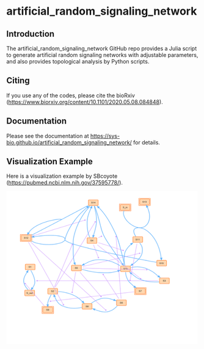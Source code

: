 # artificial_random_signaling_network

## Introduction

The artificial_random_signaling_network GitHub repo provides a Julia script to generate artificial 
random signaling networks with adjustable parameters, and also provides topological analysis by Python scripts. 

## Citing

If you use any of the codes, please cite the bioRxiv (https://www.biorxiv.org/content/10.1101/2020.05.08.084848).

## Documentation

Please see the documentation at https://sys-bio.github.io/artificial_random_signaling_network/ for details.

## Visualization Example

Here is a visualization example by SBcoyote (https://pubmed.ncbi.nlm.nih.gov/37595778/).

<img src="https://raw.githubusercontent.com/SunnyXu/artificial_random_signaling_network/master/visualization_examples/visualization_example.png" width="500" height="400">


